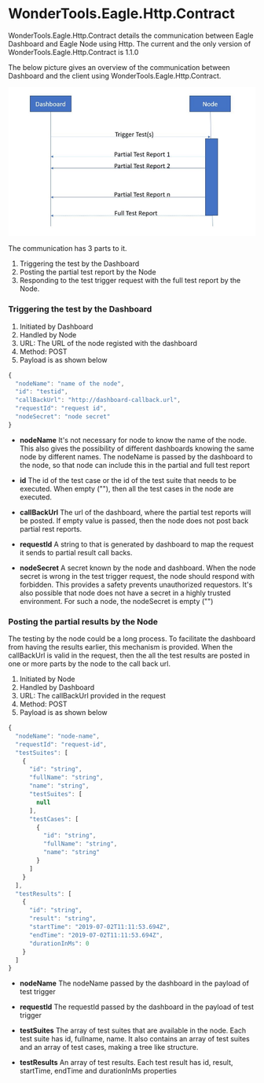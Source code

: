 # WonderTools.Eagle.Http.Contract

WonderTools.Eagle.Http.Contract details the communication between Eagle Dashboard and Eagle Node using Http. The current and the only version of WonderTools.Eagle.Http.Contract is 1.1.0

The below picture gives an overview of the communication between Dashboard and the client using WonderTools.Eagle.Http.Contract.

![WonderTools Eagle Http Contract](https://raw.githubusercontent.com/WonderTools/Eagle.Documentation/master/http-contract.JPG)

The communication has 3 parts to it.
1. Triggering the test by the Dashboard
2. Posting the partial test report by the Node
3. Responding to the test trigger request with the full test report by the Node.


### Triggering the test by the Dashboard
1. Initiated by Dashboard
2. Handled by Node
3. URL: The URL of the node registed with the dashboard
4. Method: POST
5. Payload is as shown below
```javascript
{
  "nodeName": "name of the node",
  "id": "testid",
  "callBackUrl": "http://dashboard-callback.url",
  "requestId": "request id",
  "nodeSecret": "node secret"
}
```
* __nodeName__
It's not necessary for node to know the name of the node. This also gives the possibility of different dashboards knowing the same node by different names. The nodeName is passed by the dashboard to the node, so that node can include this in the partial and full test report

* __id__
The id of the test case or the id of the test suite that needs to be executed. When empty (""), then all the test cases in the node are executed.

* __callBackUrl__
The url of the dashboard, where the partial test reports will be posted. If empty value is passed, then the node does not post back partial rest reports.

* __requestId__
A string to that is generated by dashboard to map the request it sends to partial result call backs.

* __nodeSecret__
A secret known by the node and dashboard. When the node secret is wrong in the test trigger request, the node should respond with forbidden. This provides a safety prevents unauthorized requestors. It's also possible that node does not have a secret in a highly trusted environment. For such a node, the nodeSecret is empty ("")

### Posting the partial results by the Node
The testing by the node could be a long process. To facilitate the dashboard from having the results earlier, this mechanism is provided. When the callBackUrl is valid in the request, then the all the test results are posted in one or more parts by the node to the call back url.

1. Initiated by Node
2. Handled by Dashboard
3. URL: The callBackUrl provided in the request
4. Method: POST
5. Payload is as shown below
```javascript
{
  "nodeName": "node-name",
  "requestId": "request-id",
  "testSuites": [
    {
      "id": "string",
      "fullName": "string",
      "name": "string",
      "testSuites": [
        null
      ],
      "testCases": [
        {
          "id": "string",
          "fullName": "string",
          "name": "string"
        }
      ]
    }
  ],
  "testResults": [
    {
      "id": "string",
      "result": "string",
      "startTime": "2019-07-02T11:11:53.694Z",
      "endTime": "2019-07-02T11:11:53.694Z",
      "durationInMs": 0
    }
  ]
}
```
* __nodeName__
The nodeName passed by the dashboard in the payload of test trigger

* __requestId__
The requestId passed by the dashboard in the payload of test trigger

* __testSuites__
The array of test suites that are available in the node. Each test suite has id, fullname, name. It also contains an array of test suites and an array of test cases, making a tree like structure.

* __testResults__
An array of test results. Each test result has id, result, startTime, endTime and durationInMs properties
